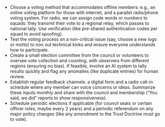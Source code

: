 - Choose a voting method that accommodates offline members: e.g., an online voting platform for those with internet, and a parallel radio/phone voting system. For radio, we can assign code words or numbers to squads: they transmit their vote to a regional relay, which passes to national tally. Use verification (like pre-shared authentication codes per squad to avoid spoofing).  
- Test the voting process on a non-critical issue (say, choose a new logo or motto) to iron out technical kinks and ensure everyone understands how to participate.  
- Create a small election committee from the council or volunteers to oversee vote collection and counting, with observers from different regions (ensuring no bias). If feasible, involve an AI system to tally results quickly and flag any anomalies (like duplicate entries) for human review.  
- Establish regular feedback channels: a digital form and a radio call-in schedule where any member can voice concerns or ideas. Summarize these inputs monthly and share with the council and membership (“You said, we did” reports to show responsiveness).  
- Schedule periodic elections if applicable (for council seats or certain officer roles, maybe every 2 years) and a periodic referendum on any major policy changes (like any amendment to the Trust Doctrine must go to vote).